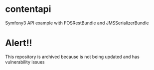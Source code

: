 # contentapi
Symfony3 API example with FOSRestBundle and JMSSerializerBundle

# Alert!!
This repository is archived because is not being updated and has vulnerability issues 
